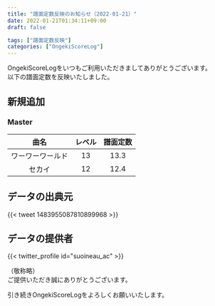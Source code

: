 ```yaml
---
title: "譜面定数反映のお知らせ（2022-01-21）"
date: 2022-01-21T01:34:11+09:00
draft: false

tags: ["譜面定数反映"]
categories: ["OngekiScoreLog"]
---
```


OngekiScoreLogをいつもご利用いただきましてありがとうございます。  
以下の譜面定数を反映いたしました。

<!--more-->

## 新規追加

### Master

| 曲名 | レベル | 譜面定数 |
|:-:|:-:|:-:|
| ワーワーワールド | 13 | 13.3 |
| セカイ | 12 | 12.4 |

## データの出典元

{{< tweet 1483955087810899968 >}}

## データの提供者

{{< twitter_profile id="suoineau_ac" >}}

（敬称略）  
ご提供いただき誠にありがとうございます。

引き続きOngekiScoreLogをよろしくお願いいたします。
